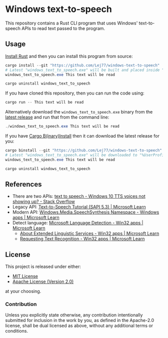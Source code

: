 # Windows text-to-speech

This repository contains a Rust CLI program that uses Windows' text-to-speech APIs to read text passed to the program.

## Usage

[Install Rust](https://www.rust-lang.org/tools/install) and then you can install this program from source:

```powershell
cargo install --git "https://github.com/Lej77/windows-text-to-speech"
# Latest "windows_text_to_speech.exe" will be built and placed inside "%UserProfile%/.cargo/bin/"
windows_text_to_speech.exe This text will be read

cargo uninstall windows_text_to_speech
```

If you have cloned this repository, then you can run the code using:

```powershell
cargo run -- This text will be read
```

Alternatively download the `windows_text_to_speech.exe` binary from the [latest release](https://github.com/Lej77/windows-text-to-speech/releases) and run that from the command line:

```powershell
./windows_text_to_speech.exe This text will be read
```

If you have [Cargo B(inary)Install](https://github.com/cargo-bins/cargo-binstall) then it can download the latest release for you:

```powershell
cargo binstall --git "https://github.com/Lej77/windows-text-to-speech" windows_text_to_speech
# Latest "windows_text_to_speech.exe" will be downloaded to "%UserProfile%/.cargo/bin/"
windows_text_to_speech.exe This text will be read

cargo uninstall windows_text_to_speech
```

## References

- There are two APIs: [text to speech - Windows 10 TTS voices not showing up? - Stack
  Overflow](https://stackoverflow.com/questions/40406719/windows-10-tts-voices-not-showing-up/40427509#40427509)
- Legacy API: [Text-to-Speech Tutorial (SAPI 5.3) | Microsoft
  Learn](https://learn.microsoft.com/en-us/previous-versions/windows/desktop/ms720163(v=vs.85))
- Modern API: [Windows.Media.SpeechSynthesis Namespace - Windows apps | Microsoft
  Learn](https://learn.microsoft.com/en-us/uwp/api/windows.media.speechsynthesis?view=winrt-26100&redirectedfrom=MSDN)
- Detect language: [Microsoft Language Detection - Win32 apps | Microsoft Learn](https://learn.microsoft.com/en-us/windows/win32/intl/microsoft-language-detection)
  - [About Extended Linguistic Services - Win32 apps | Microsoft Learn](https://learn.microsoft.com/pl-pl/windows/win32/intl/about-extended-linguistic-services)
  - [Requesting Text Recognition - Win32 apps | Microsoft Learn](https://learn.microsoft.com/pl-pl/windows/win32/intl/requesting-text-recognition)

## License

This project is released under either:

- [MIT License](./LICENSE-MIT)
- [Apache License (Version 2.0)](./LICENSE-APACHE)

at your choosing.

### Contribution

Unless you explicitly state otherwise, any contribution intentionally
submitted for inclusion in the work by you, as defined in the Apache-2.0
license, shall be dual licensed as above, without any additional terms or
conditions.
